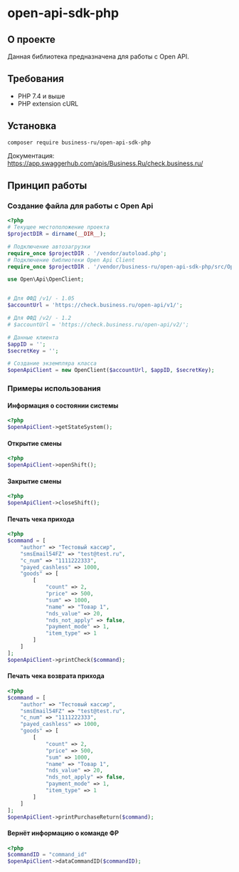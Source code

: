 # open-api-sdk-php

## О проекте

Данная библиотека предназначена для работы с Open API.

## Требования

* PHP 7.4 и выше
* PHP extension cURL

## Установка

```
composer require business-ru/open-api-sdk-php
```

Документация: https://app.swaggerhub.com/apis/Business.Ru/check.business.ru/

## Принцип работы

### Создание файла для работы с Open Api

```php
<?php
# Текущее местоположение проекта
$projectDIR = dirname(__DIR__);

# Подключение автозагрузки
require_once $projectDIR . '/vendor/autoload.php';
# Подключение библиотеки Open Api Client
require_once $projectDIR . '/vendor/business-ru/open-api-sdk-php/src/OpenClient.php';

use Open\Api\OpenClient;


# Для ФФД /v1/ - 1.05
$accountUrl = 'https://check.business.ru/open-api/v1/';

# Для ФФД /v2/ - 1.2
# $accountUrl = 'https://check.business.ru/open-api/v2/';

# Данные клиента
$appID = '';
$secretKey = '';

# Создание экземпляра класса
$openApiClient = new OpenClient($accountUrl, $appID, $secretKey);
```

### Примеры использования

#### Информация о состоянии системы

```php
<?php
$openApiClient->getStateSystem();
```

#### Открытие смены

```php
<?php
$openApiClient->openShift();
```

#### Закрытие смены

```php
<?php
$openApiClient->closeShift();
```

#### Печать чека прихода

```php
<?php
$command = [
    "author" => "Тестовый кассир",
    "smsEmail54FZ" => "test@test.ru",
    "c_num" => "1111222333",
    "payed_cashless" => 1000,
    "goods" => [
        [
            "count" => 2,
            "price" => 500,
            "sum" => 1000,
            "name" => "Товар 1",
            "nds_value" => 20,
            "nds_not_apply" => false,
            "payment_mode" => 1,
            "item_type" => 1
        ]
    ]
];
$openApiClient->printCheck($command);
```

#### Печать чека возврата прихода

```php
<?php
$command = [
    "author" => "Тестовый кассир",
    "smsEmail54FZ" => "test@test.ru",
    "c_num" => "1111222333",
    "payed_cashless" => 1000,
    "goods" => [
        [
            "count" => 2,
            "price" => 500,
            "sum" => 1000,
            "name" => "Товар 1",
            "nds_value" => 20,
            "nds_not_apply" => false,
            "payment_mode" => 1,
            "item_type" => 1
        ]
    ]
];
$openApiClient->printPurchaseReturn($command);
```

#### Вернёт информацию о команде ФР

```php
<?php
$commandID = "command_id"
$openApiClient->dataCommandID($commandID);
```

